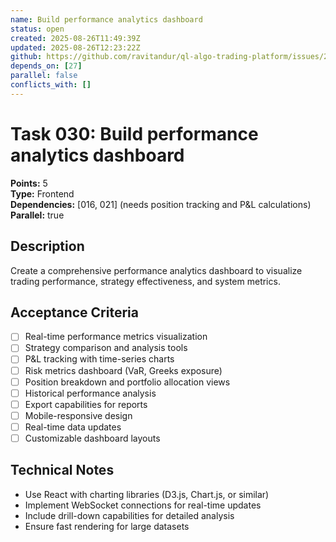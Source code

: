 ```yaml
---
name: Build performance analytics dashboard
status: open
created: 2025-08-26T11:49:39Z
updated: 2025-08-26T12:23:22Z
github: https://github.com/ravitandur/ql-algo-trading-platform/issues/27
depends_on: [27]
parallel: false
conflicts_with: []
---
```


# Task 030: Build performance analytics dashboard

**Points:** 5  
**Type:** Frontend  
**Dependencies:** [016, 021] (needs position tracking and P&L calculations)  
**Parallel:** true

## Description
Create a comprehensive performance analytics dashboard to visualize trading performance, strategy effectiveness, and system metrics.

## Acceptance Criteria
- [ ] Real-time performance metrics visualization
- [ ] Strategy comparison and analysis tools
- [ ] P&L tracking with time-series charts
- [ ] Risk metrics dashboard (VaR, Greeks exposure)
- [ ] Position breakdown and portfolio allocation views
- [ ] Historical performance analysis
- [ ] Export capabilities for reports
- [ ] Mobile-responsive design
- [ ] Real-time data updates
- [ ] Customizable dashboard layouts

## Technical Notes
- Use React with charting libraries (D3.js, Chart.js, or similar)
- Implement WebSocket connections for real-time updates
- Include drill-down capabilities for detailed analysis
- Ensure fast rendering for large datasets
